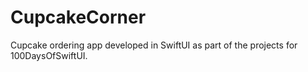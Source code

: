 # CupcakeCorner
Cupcake ordering app developed in SwiftUI as part of the projects for 100DaysOfSwiftUI.

